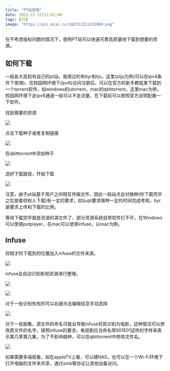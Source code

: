 ```yaml
---
title: "PT站使用"
date: 2022-12-31T11:02:00
tags: [TV]
image: "https://pic.mcac.cc/202212311135000.png"
---
```


在不考虑版权问题的情况下，使用PT站可以快速可靠高质量地下载到想要的资源。

## 如何下载

一般各大高校有自己的pt站，我用过的有byr和tju，这里以tju为例(可以在ipv4条件下使用)。在校园网环境下(ipv6)访问注册后，可以在官方的新手教程里下载到一个torrent软件，如windows的utorrent，mac的qbittorrent，这里mac为例，校园网环境下走ipv6通道一般可以不走流量，在下载前可以按照官方说明配置一下软件。

找到需要的资源

![](https://pic.mcac.cc/202212311118173.png)

点击下载种子或者复制链接

![](https://pic.mcac.cc/202212311118174.png)

在qbittorrent中添加种子

![](https://pic.mcac.cc/202212311118175.png)

选好下载路径，开始下载

![](https://pic.mcac.cc/202212311118176.png)

注意，由于pt站基于用户之间相互传输文件，因此一般站点会对做种(你下载完毕之后放着供别人下载)有一定的要求，如tjupt要求做种一定的时间完成考核，byr是要求上传和下载的比例。

等待下载完毕就是资源的源文件了，部分资源系统自带软件打不开，在Windows可以使用potplayer，在mac可以使用infuse，以mac为例。

## Infuse

将刚才的下载到的位置加入infuse的文件来源。

![](https://pic.mcac.cc/202212311123526.png)

infuse会自动识别影视资源进行整理。

![](https://pic.mcac.cc/202212311127641.png)

![](https://pic.mcac.cc/202212311134610.png)

对于一些识别失败的可以右键点击编辑信息手动选择

![](https://pic.mcac.cc/202212311128108.png)

对于一些剧集，源文件的命名可能会导致infuse将其识别为电影，这种情况可以修改原文件的名字，按照infuse的要求，电视剧应当命名带S01E01这样的字样来表示第几季第几集，为了不影响做种，可以在qbtitorrent中修改文件名。

![](https://pic.mcac.cc/202212311129712.png)

如果需要多端观看，如在appleTV上看，可以建NAS，也可以在一个Wi-Fi环境下打开电脑的文件夹共享，通过smb等协议让其他设备访问。